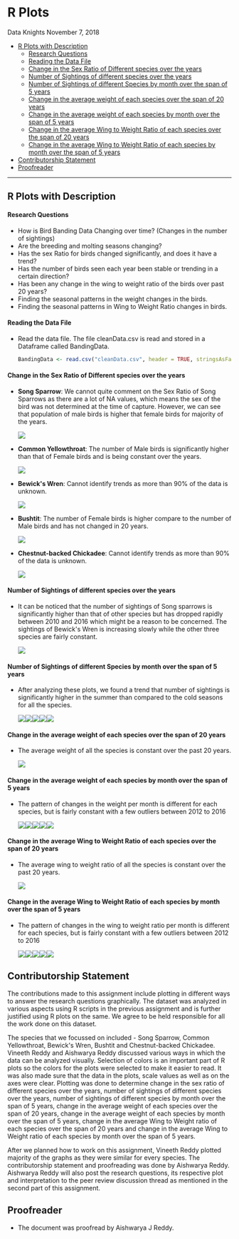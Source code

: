 R Plots
================
Data Knights
November 7, 2018

-   [R Plots with Description](#r-plots-with-description)
    -   [Research Questions](#research-questions)
    -   [Reading the Data File](#reading-the-data-file)
    -   [Change in the Sex Ratio of Different species over the years](#change-in-the-sex-ratio-of-different-species-over-the-years)
    -   [Number of Sightings of different species over the years](#number-of-sightings-of-different-species-over-the-years)
    -   [Number of Sightings of different Species by month over the span of 5 years](#number-of-sightings-of-different-species-by-month-over-the-span-of-5-years)
    -   [Change in the average weight of each species over the span of 20 years](#change-in-the-average-weight-of-each-species-over-the-span-of-20-years)
    -   [Change in the average weight of each species by month over the span of 5 years](#change-in-the-average-weight-of-each-species-by-month-over-the-span-of-5-years)
    -   [Change in the average Wing to Weight Ratio of each species over the span of 20 years](#change-in-the-average-wing-to-weight-ratio-of-each-species-over-the-span-of-20-years)
    -   [Change in the average Wing to Weight Ratio of each species by month over the span of 5 years](#change-in-the-average-wing-to-weight-ratio-of-each-species-by-month-over-the-span-of-5-years)
-   [Contributorship Statement](#contributorship-statement)
-   [Proofreader](#proofreader)

------------------------------------------------------------------------

R Plots with Description
------------------------

#### Research Questions

-   How is Bird Banding Data Changing over time? (Changes in the number of sightings)
-   Are the breeding and molting seasons changing?
-   Has the sex Ratio for birds changed significantly, and does it have a trend?
-   Has the number of birds seen each year been stable or trending in a certain direction?
-   Has been any change in the wing to weight ratio of the birds over past 20 years?
-   Finding the seasonal patterns in the weight changes in the birds.
-   Finding the seasonal patterns in Wing to Weight Ratio changes in birds.

#### Reading the Data File

-   Read the data file. The file cleanData.csv is read and stored in a Dataframe called BandingData.

    ``` r
    BandingData <- read.csv("cleanData.csv", header = TRUE, stringsAsFactors = FALSE)
    ```

#### Change in the Sex Ratio of Different species over the years

-   **Song Sparrow**: We cannot quite comment on the Sex Ratio of Song Sparrows as there are a lot of NA values, which means the sex of the bird was not determined at the time of capture. However, we can see that population of male birds is higher that female birds for majority of the years.

    ![](r_plots_files/figure-markdown_github/unnamed-chunk-3-1.png)

-   **Common Yellowthroat**: The number of Male birds is significantly higher than that of Female birds and is being constant over the years.

    ![](r_plots_files/figure-markdown_github/unnamed-chunk-4-1.png)

-   **Bewick's Wren**: Cannot identify trends as more than 90% of the data is unknown.

    ![](r_plots_files/figure-markdown_github/unnamed-chunk-5-1.png)

-   **Bushtit**: The number of Female birds is higher compare to the number of Male birds and has not changed in 20 years.

    ![](r_plots_files/figure-markdown_github/unnamed-chunk-6-1.png)

-   **Chestnut-backed Chickadee**: Cannot identify trends as more than 90% of the data is unknown.

    ![](r_plots_files/figure-markdown_github/unnamed-chunk-7-1.png)

#### Number of Sightings of different species over the years

-   It can be noticed that the number of sightings of Song sparrows is significantly higher than that of other species but has dropped rapidly between 2010 and 2016 which might be a reason to be concerned. The sightings of Bewick's Wren is increasing slowly while the other three species are fairly constant.

    ![](r_plots_files/figure-markdown_github/unnamed-chunk-8-1.png)

#### Number of Sightings of different Species by month over the span of 5 years

-   After analyzing these plots, we found a trend that number of sightings is significantly higher in the summer than compared to the cold seasons for all the species.

    ![](r_plots_files/figure-markdown_github/unnamed-chunk-9-1.png)![](r_plots_files/figure-markdown_github/unnamed-chunk-9-2.png)![](r_plots_files/figure-markdown_github/unnamed-chunk-9-3.png)![](r_plots_files/figure-markdown_github/unnamed-chunk-9-4.png)![](r_plots_files/figure-markdown_github/unnamed-chunk-9-5.png)

#### Change in the average weight of each species over the span of 20 years

-   The average weight of all the species is constant over the past 20 years.

    ![](r_plots_files/figure-markdown_github/unnamed-chunk-10-1.png)

#### Change in the average weight of each species by month over the span of 5 years

-   The pattern of changes in the weight per month is different for each species, but is fairly constant with a few outliers between 2012 to 2016

    ![](r_plots_files/figure-markdown_github/unnamed-chunk-11-1.png)![](r_plots_files/figure-markdown_github/unnamed-chunk-11-2.png)![](r_plots_files/figure-markdown_github/unnamed-chunk-11-3.png)![](r_plots_files/figure-markdown_github/unnamed-chunk-11-4.png)![](r_plots_files/figure-markdown_github/unnamed-chunk-11-5.png)

#### Change in the average Wing to Weight Ratio of each species over the span of 20 years

-   The average wing to weight ratio of all the species is constant over the past 20 years.

    ![](r_plots_files/figure-markdown_github/unnamed-chunk-12-1.png)

#### Change in the average Wing to Weight Ratio of each species by month over the span of 5 years

-   The pattern of changes in the wing to weight ratio per month is different for each species, but is fairly constant with a few outliers between 2012 to 2016

    ![](r_plots_files/figure-markdown_github/unnamed-chunk-13-1.png)![](r_plots_files/figure-markdown_github/unnamed-chunk-13-2.png)![](r_plots_files/figure-markdown_github/unnamed-chunk-13-3.png)![](r_plots_files/figure-markdown_github/unnamed-chunk-13-4.png)![](r_plots_files/figure-markdown_github/unnamed-chunk-13-5.png)

Contributorship Statement
-------------------------

The contributions made to this assignment include plotting in different ways to answer the research questions graphically. The dataset was analyzed in various aspects using R scripts in the previous assignment and is further justified using R plots on the same. We agree to be held responsible for all the work done on this dataset.

The species that we focussed on included - Song Sparrow, Common Yellowthroat, Bewick's Wren, Bushtit and Chestnut-backed Chickadee. Vineeth Reddy and Aishwarya Reddy discussed various ways in which the data can be analyzed visually. Selection of colors is an important part of R plots so the colors for the plots were selected to make it easier to read. It was also made sure that the data in the plots, scale values as well as on the axes were clear. Plotting was done to determine change in the sex ratio of different species over the years, number of sightings of different species over the years, number of sightings of different species by month over the span of 5 years, change in the average weight of each species over the span of 20 years, change in the average weight of each species by month over the span of 5 years, change in the average Wing to Weight ratio of each species over the span of 20 years and change in the average Wing to Weight ratio of each species by month over the span of 5 years.

After we planned how to work on this assignment, Vineeth Reddy plotted majority of the graphs as they were similar for every species. The contributorship statement and proofreading was done by Aishwarya Reddy. Aishwarya Reddy will also post the research questions, its respective plot and interpretation to the peer review discussion thread as mentioned in the second part of this assignment.

Proofreader
-----------

-   The document was proofread by Aishwarya J Reddy.
